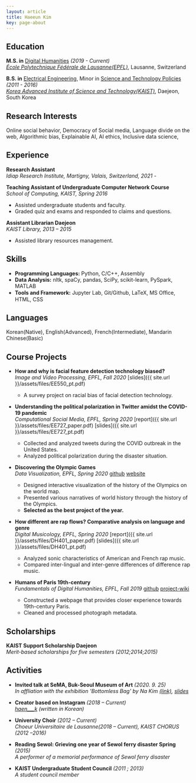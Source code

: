 ```yaml
---
layout: article
title: Haeeun Kim
key: page-about
---
```



## Education
**M.S. in** [Digital Humanities](https://www.epfl.ch/schools/cdh/education-2/dh-master/) _(2019 - Current)_ <br/>
[*École Polytechnique Fédérale de Lausanne(EPFL)*](https://www.epfl.ch/en/), Lausanne, Switzerland

**B.S. in** [Electrical Engineering](https://ee.kaist.ac.kr/en/), Minor in [Science and Technology Policies](https://stp.kaist.ac.kr) _(2011 - 2016)_ <br/>
[*Korea Advanced Institute of Science and Technology(KAIST)*](https://www.kaist.ac.kr/en/), Daejeon, South Korea



## Research Interests

Online social behavior, Democracy of Social media, Language divide on the web, Algorithmic bias, Explainable AI, AI ethics, Inclusive data science,


## Experience

**Research Assistant** <br/>
*Idiap Research Institute, Martigny, Valais, Switzerland, 2021 -*

**Teaching Assistant of Undergraduate Computer Network Course** <br/>
*School of Computing, KAIST, Spring 2016*

- Assisted undergraduate students and faculty.
- Graded quiz and exams and responded to claims and questions.

**Assistant Librarian Daejeon** <br/>
*KAIST Library, 2013 – 2015*
- Assisted library resources management.

## Skills

- **Programming Languages:** Python, C/C++, Assembly
- **Data Analysis:** nltk, spaCy, pandas, SciPy, scikit-learn, PySpark, MATLAB
- **Tools and Framework:** Jupyter Lab, Git/Github, LaTeX, MS Oﬀice, HTML, CSS

## Languages

Korean(Native), English(Advanced), French(Intermediate), Mandarin Chinese(Basic)

## Course Projects

+ **How and why is facial feature detection technology biased?** <br/>
_Image and Video Processing, EPFL, Fall 2020_ [slides]({{ site.url }}/assets/files/EE550_pt.pdf)
  - A survey project on racial bias of facial detection technology.

+ **Understanding the political polarization in Twitter amidst the COVID-19 pandemic** <br/>
_Computational Social Media, EPFL, Spring 2020_ [report]({{ site.url }}/assets/files/EE727_paper.pdf) [slides]({{ site.url }}/assets/files/EE727_pt.pdf)
  - Collected and analyzed tweets during the COVID outbreak in the United States.
  - Analyzed political polarization during the disaster situation.

+ **Discovering the Olympic Games** <br/>
_Data Visualization, EPFL, Spring 2020_ [github](https://github.com/com-480-data-visualization/com-480-project-knn-viz) [website](https://com-480-data-visualization.github.io/com-480-project-knn-viz/website/map.html)
  - Designed interactive visualization of the history of the Olympics on the world map.
  - Presented various narratives of world history through the history of the Olympics.
  - **Selected as the best project of the year.**

+ **How different are rap flows? Comparative analysis on language and genre** <br/>
_Digital Musicology, EPFL, Spring 2020_ [report]({{ site.url }}/assets/files/DH401_paper.pdf) [slides]({{ site.url }}/assets/files/DH401_pt.pdf)
  - Analyzed sonic characteristics of American and French rap music.
  - Compared inter-lingual and inter-genre differences of difference rap music.

+ **Humans of Paris 19th-century** <br/>
_Fundamentals of Digital Humanities, EPFL, Fall 2019_ [github](https://github.com/liabifano/humans-of-paris-1900) [project-wiki](http://fdh.epfl.ch/index.php/Sketch_of_Humans_of_Paris_1900)

  - Constructed a webpage that provides closer experience towards 19th-century Paris.
  - Cleaned and processed photograph metadata.

## Scholarships

**KAIST Support Scholarship Daejeon**<br/>
_Merit-based scholarships for five semesters (2012;2014;2015)_

## Activities

- **Invited talk at SeMA, Buk-Seoul Museum of Art** _(2020. 9. 25)_ <br/>
    _In affliation with the exhibition 'Bottomless Bag' by Na Kim [(link)](https://sema.seoul.go.kr/ee/ctzAcadmy/getDetail?acadmyEeNo=541952), [slides](https://docs.google.com/presentation/d/17pPrZZVkF_sTEPRYm04n3v1EcffYKHWSu3n0nGlavSE/edit?usp=sharing)_ 

- **Creator based on Instagram** _(2018 – Current)_ <br/>
    _[haen___k](https://www.instagram.com/haen___k) (written in Korean)_
- **University Choir** _(2012 – Current)_ <br/>
    _Choeur Universitaire de Lausanne(2018 – Current), KAIST CHORUS (2012 –2016)_
- **Reading Sewol: Grieving one year of Sewol ferry disaster Spring** _(2015)_ <br/>
    _A performer of a memorial performance of Sewol ferry disaster_
- **KAIST Undergraduate Student Council** _(2011 ; 2013)_ <br/>
    _A student council member_









